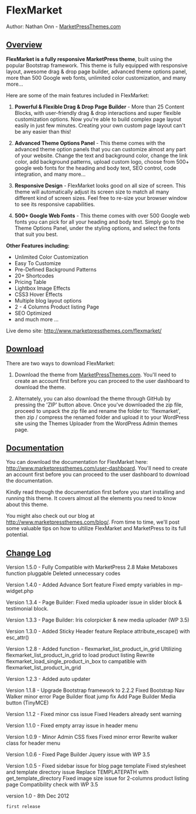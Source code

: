 FlexMarket
==========

Author: Nathan Onn - <a href="http://www.marketpressthemes.com">MarketPressThemes.com</a>

<h2><u>Overview</u></h2>

<b>FlexMarket is a fully responsive MarketPress theme</b>, built using the popular Bootstrap framework. This theme is fully equipped with responsive layout, awesome drag & drop page builder, advanced theme options panel, more than 500 Google web fonts, unlimited color customization, and many more...

Here are some of the main features included in FlexMarket:

1. <b>Powerful & Flexible Drag & Drop Page Builder</b> - More than 25 Content Blocks, with user-friendly drag & drop interactions and super flexible customization options. Now you're able to build complex page layout easily in just few minutes. Creating your own custom page layout can't be any easier than this!

2. <b>Advanced Theme Options Panel</b> - This theme comes with the advanced theme option panels that you can customize almost any part of your website. Change the text and background color, change the link color, add background patterns, upload custom logo, choose from 500+ google web fonts for the heading and body text, SEO control, code integration, and many more...

3. <b>Responsive Design</b> - FlexMarket looks good on all size of screen. This theme will automatically adjust its screen size to match all many different kind of screen sizes. Feel free to re-size your browser window to see its responsive capabilities.

4. <b>500+ Google Web Fonts</b> - This theme comes with over 500 Google web fonts you can pick for all your heading and body text. Simply go to the Theme Options Panel, under the styling options, and select the fonts that suit you best.

<b>Other Features including:</b>
- Unlimited Color Customization
- Easy To Customize
- Pre-Defined Background Patterns
- 20+ Shortcodes
- Pricing Table
- Lightbox Image Effects
- CSS3 Hover Effects
- Multiple blog layout options
- 2 - 4 Columns Product listing Page
- SEO Optimized
- and much more …

Live demo site: http://www.marketpressthemes.com/flexmarket/

<h2><u>Download</u></h2>

There are two ways to download FlexMarket:

1. Download the theme from <a href="http://www.marketpressthemes.com">MarketPressThemes.com</a>. You'll need to create an account first before you can proceed to the user dashboard to download the theme.

2. Alternately, you can also download the theme through GitHub by pressing the 'ZIP' button above. Once you've downloaded the zip file, proceed to unpack the zip file and rename the folder to: 'flexmarket', then zip / compress the renamed folder and upload it to your WordPress site using the Themes Uploader from the WordPress Admin themes page.


<h2><u>Documentation</u></h2>

You can download the documentation for FlexMarket here: <a href="http://www.marketpressthemes.com/user-dashboard/">http://www.marketpressthemes.com/user-dashboard</a>. You'll need to create an account first before you can proceed to the user dashboard to download the documentation.

Kindly read through the documentation first before you start installing and running this theme. It covers almost all the elements you need to know about this theme.

You might also check out our blog at <a href="http://www.marketpressthemes.com/blog/">http://www.marketpressthemes.com/blog/</a>. From time to time, we'll post some valuable tips on how to ultilize FlexMarket and MarketPress to its full potential.


<h2><u>Change Log</u></h2>

Version 1.5.0 - 
	Fully Compatible with MarketPress 2.8
	Make Metaboxes function pluggable
	Deleted unnecessary codes

Version 1.4.0 - 
	Added Advance Sort feature
	Fixed empty variables in mp-widget.php

Version 1.3.4 - 
	Page Builder: Fixed media uploader issue in slider block & testimonial block.

Version 1.3.3 -
	Page Builder: Iris colorpicker & new media uploader (WP 3.5)

Version 1.3.0 - 
	Added Sticky Header feature
	Replace attribute_escape() with esc_attr()

Version 1.2.8  -
	Added function - flexmarket_list_product_in_grid
	Ultilizing flexmarket_list_product_in_grid to load product listing
	Rewrite flexmarket_load_single_product_in_box to campatible with flexmarket_list_product_in_grid

Version 1.2.3 - 
	Added auto updater

Version 1.1.8 - 
	Upgrade Bootstrap framework to 2.2.2
	Fixed Bootstrap Nav Walker minor error
	Page Builder float jump fix
	Add Page Builder Media button (TinyMCE)

Version 1.1.2 - 
	Fixed minor css issue
	Fixed Headers already sent warning

Version 1.1.0 - 
	Fixed empty array issue in header menu 

Version 1.0.9 - 
	Minor Admin CSS fixes
	Fixed minor error
	Rewrite walker class for header menu

Version 1.0.6 -
	Fixed Page Builder Jquery issue with WP 3.5

Version 1.0.5 - 
	Fixed sidebar issue for blog page template
	Fixed stylesheet and template directory issue
	Replace TEMPLATEPATH with get_template_directory
	Fixed image size issue for 2-columns product listing page
	Compatibility check with WP 3.5


version 1.0 - 8th Dec 2012

	first release